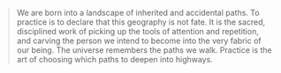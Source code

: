 > We are born into a landscape of inherited and accidental paths. To practice is to declare that this geography is not fate. It is the sacred, disciplined work of picking up the tools of attention and repetition, and carving the person we intend to become into the very fabric of our being. The universe remembers the paths we walk. Practice is the art of choosing which paths to deepen into highways.